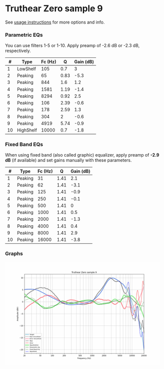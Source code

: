 # Truthear Zero sample 9
See [usage instructions](https://github.com/jaakkopasanen/AutoEq#usage) for more options and info.

### Parametric EQs
You can use filters 1-5 or 1-10. Apply preamp of -2.6 dB or -2.3 dB, respectively.

|   # | Type      |   Fc (Hz) |    Q |   Gain (dB) |
|-----|-----------|-----------|------|-------------|
|   1 | LowShelf  |       105 | 0.7  |         3   |
|   2 | Peaking   |        65 | 0.83 |        -5.3 |
|   3 | Peaking   |       844 | 1.6  |         1.2 |
|   4 | Peaking   |      1581 | 1.19 |        -1.4 |
|   5 | Peaking   |      8294 | 0.92 |         2.5 |
|   6 | Peaking   |       106 | 2.39 |        -0.6 |
|   7 | Peaking   |       178 | 2.59 |         1.3 |
|   8 | Peaking   |       304 | 2    |        -0.6 |
|   9 | Peaking   |      4919 | 5.74 |        -0.9 |
|  10 | HighShelf |     10000 | 0.7  |        -1.8 |

### Fixed Band EQs
When using fixed band (also called graphic) equalizer, apply preamp of **-2.9 dB** (if available) and set gains manually with these parameters.

|   # | Type    |   Fc (Hz) |    Q |   Gain (dB) |
|-----|---------|-----------|------|-------------|
|   1 | Peaking |        31 | 1.41 |         2.1 |
|   2 | Peaking |        62 | 1.41 |        -3.1 |
|   3 | Peaking |       125 | 1.41 |        -0.9 |
|   4 | Peaking |       250 | 1.41 |        -0.1 |
|   5 | Peaking |       500 | 1.41 |         0   |
|   6 | Peaking |      1000 | 1.41 |         0.5 |
|   7 | Peaking |      2000 | 1.41 |        -1.3 |
|   8 | Peaking |      4000 | 1.41 |         0.4 |
|   9 | Peaking |      8000 | 1.41 |         2.9 |
|  10 | Peaking |     16000 | 1.41 |        -3.8 |

### Graphs
![](./Truthear%20Zero%20sample%209.png)

